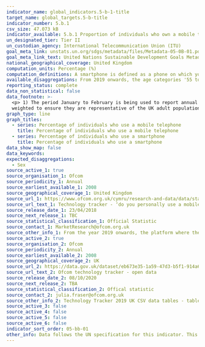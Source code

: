 ```yaml
---
indicator_name: global_indicators.5-b-1-title
target_name: global_targets.5-b-title
indicator_number: 5.b.1
csv_size: 47.073 kB
indicator_available: 5.b.1 Proportion of individuals who own a mobile telephone, by sex
un_designated_tier: Tier II
un_custodian_agency: International Telecommunication Union (ITU)
goal_meta_link: unstats.un.org/sdgs/metadata/files/Metadata-05-0B-01.pdf
goal_meta_link_text: United Nations Sustainable Development Goals Metadata (PDF 211 KB)
national_geographical_coverage: United Kingdom
computation_units: Percentage (%)
computation_definitions: A smartphone is defined as a phone on which you can easily access emails, download files and applications, as well as view websites and generally search the internet. 
available_disaggregations: From 2019 onwards, the age categories '55 to 64' and '65 and over' were combined and renamed '55 +'.
reporting_status: complete
data_non_statistical: false
data_footnote: >-
  <p> 1) The period January to February is being used to report annual data.</p><p> 2) The date on the X axis is the year at the start of the period.</p><p> From 2019 onwards, the age categories '55 to 64' and '65 and over' were combined and renamed '55 +'.</p><p> All data have been
  weighted to ensure they are representative of the UK adult population. </p>
graph_type: line
graph_titles:
  - series: Percentage of individuals who use a mobile telephone
    title: Percentage of individuals who use a mobile telephone
  - series: Percentage of individuals who use a smartphone
    title: Percentage of individuals who use a smartphone
data_show_map: false
data_keywords:
expected_disaggregations:
  - Sex
source_active_1: true
source_organisation_1: Ofcom
source_periodicity_1: Annual
source_earliest_available_1: 2008
source_geographical_coverage_1: United Kingdom
source_url_1: https://www.ofcom.org.uk/cymru/research-and-data/data/statistics/stats19
source_url_text_1: Technology tracker - ‘do you personally use a mobile phone?’ and ‘do you personally use a smartphone?’
source_release_date_1: 23/04/2018
source_next_release_1: TBC
source_statistical_classification_1: Official Statistic 
source_contact_1: MarketResearch@ofcom.org.uk
source_other_info_1: From the year 2019 onwards, the platform where the data are hosted/reported changed, therefore data for 2019 onwards can be accessed via the link under Source 2.
source_active_2: true
source_organisation_2: Ofcom
source_periodicity_2: Annual
source_earliest_available_2: 2008
source_geographical_coverage_2: UK
source_url_2: https://data.gov.uk/dataset/eb673e35-1a59-47d3-b5f1-914a67d85baf/technology-tracker
source_url_text_2: Ofcom technology tracker - open data
source_release_date_2: 08/10/2020
source_next_release_2: TBA
source_statistical_classification_2: Offical statistic
source_contact_2: julia.fraser@ofcom.org.uk
source_other_info_2: Technology Tracker 2019 UK CSV data tables - tables 28 and 30.
source_active_3: false
source_active_4: false
source_active_5: false
source_active_6: false
indicator_sort_order: 05-bb-01
other_info: Data follows the UN specification for this indicator. This indicator has been identified in collaboration with topic experts.
---
```

